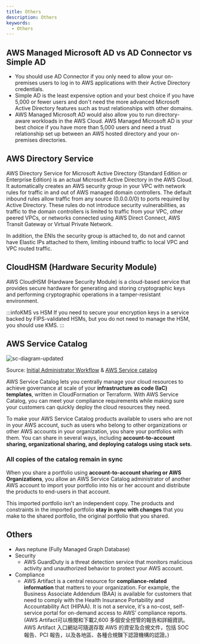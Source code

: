 ```yaml
---
title: Others
description: Others
keywords:
  - Others
---
```



## AWS Managed Microsoft AD vs AD Connector vs Simple AD

- You should use AD Connector if you only need to allow your on-premises users to log in to AWS applications with their Active Directory credentials.
- Simple AD is the least expensive option and your best choice if you have 5,000 or fewer users and don't need the more advanced Microsoft Active Directory features such as trust relationships with other domains.
- AWS Managed Microsoft AD would also allow you to run directory-aware workloads in the AWS Cloud. AWS Managed Microsoft AD is your best choice if you have more than 5,000 users and need a trust relationship set up between an AWS hosted directory and your on-premises directories.

## AWS Directory Service

AWS Directory Service for Microsoft Active Directory (Standard Edition or Enterprise Edition) is an actual Microsoft Active Directory in the AWS Cloud. It automatically creates an AWS security group in your VPC with network rules for traffic in and out of AWS managed domain controllers. The default inbound rules allow traffic from any source (0.0.0.0/0) to ports required by Active Directory. These rules do not introduce security vulnerabilities, as traffic to the domain controllers is limited to traffic from your VPC, other peered VPCs, or networks connected using AWS Direct Connect, AWS Transit Gateway or Virtual Private Network.

In addition, the ENIs the security group is attached to, do not and cannot have Elastic IPs attached to them, limiting inbound traffic to local VPC and VPC routed traffic.


## CloudHSM (Hardware Security Module)

AWS CloudHSM (Hardware Security Module) is a cloud-based service that provides secure hardware for generating and storing cryptographic keys and performing cryptographic operations in a tamper-resistant environment.

:::infoKMS vs HSM
If you need to secure your encryption keys in a service backed by FIPS-validated HSMs, but you do not need to manage the HSM, you should use KMS.
:::

##  AWS Service Catalog

![sc-diagram-updated](/img/aws/other/sc-diagram-updated.png)

Source: [Initial Administrator Workflow](https://docs.aws.amazon.com/servicecatalog/latest/adminguide/what-is_concepts.html) & [AWS Service catalog](https://aws.amazon.com/servicecatalog/)

AWS Service Catalog lets you centrally manage your cloud resources to achieve governance at scale of your **infrastructure as code (IaC) templates**, written in CloudFormation or Terraform. With AWS Service Catalog, you can meet your compliance requirements while making sure your customers can quickly deploy the cloud resources they need.

To make your AWS Service Catalog products available to users who are not in your AWS account, such as users who belong to other organizations or other AWS accounts in your organization, you share your portfolios with them. You can share in several ways, including **account-to-account sharing, organizational sharing, and deploying catalogs using stack sets**.

### All copies of the catalog remain in sync

When you share a portfolio using **account-to-account sharing or AWS Organizations**, you allow an AWS Service Catalog administrator of another AWS account to import your portfolio into his or her account and distribute the products to end-users in that account.

This imported portfolio isn't an independent copy. The products and constraints in the imported portfolio **stay in sync with changes** that you make to the shared portfolio, the original portfolio that you shared. 



## Others

- Aws neptune (Fully Managed Graph Database)
- Security
  - AWS GuardDuty is a threat detection service that monitors malicious activity and unauthorized behavior to protect your AWS account.
- Compliance
  - AWS Artifact is a central resource for **compliance-related information** that matters to your organization. For example, the Business Associate Addendum (BAA) is available for customers that need to comply with the Health Insurance Portability and Accountability Act (HIPAA). It is not a service, it's a no-cost, self-service portal for on-demand access to AWS’ compliance reports. (AWS Artifact可以檢閱和下載2,600 多個安全控管的報告和詳細資訊。AWS Artifact 入口網站可隨選存取 AWS 的資安及合規文件，包括 SOC 報告、PCI 報告，以及各地區、各種合規鍊下認證機構的認證。)